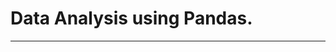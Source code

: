 # Data Analysis using Pandas.
------------------------------------------------------------------------------------------------------------------------
